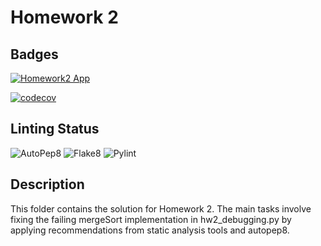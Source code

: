 # Homework 2

## Badges

[![Homework2 App](https://github.com/Software-Engineering-2024-Group/Homeworks/actions/workflows/hw2-app.yml/badge.svg)](https://github.com/Software-Engineering-2024-Group/Homeworks/actions/workflows/hw2-app.yml)

[![codecov](https://codecov.io/gh/Software-Engineering-2024-Group/Homework/graph/badge.svg?token=UNU21ZEC8U)](https://codecov.io/gh/Software-Engineering-2024-Group/Homework)

## Linting Status

![AutoPep8](https://github.com/Software-Engineering-2024-Group/Homeworks/actions/workflows/autopep8.yml/badge.svg)
![Flake8](https://github.com/Software-Engineering-2024-Group/Homeworks/actions/workflows/flake8.yml/badge.svg)
![Pylint](https://github.com/Software-Engineering-2024-Group/Homeworks/actions/workflows/pylint.yml/badge.svg)


## Description

This folder contains the solution for Homework 2. The main tasks involve fixing the failing mergeSort implementation in hw2_debugging.py by applying recommendations from static analysis tools and autopep8. 
